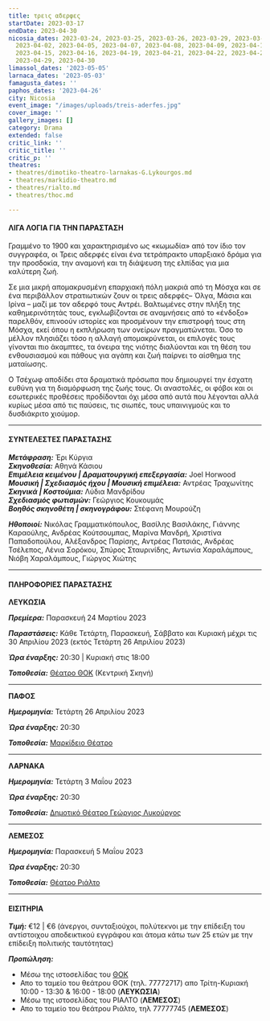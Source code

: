 ```yaml
---
title: τρεις αδερφες
startDate: 2023-03-17
endDate: 2023-04-30
nicosia_dates: 2023-03-24, 2023-03-25, 2023-03-26, 2023-03-29, 2023-03-31, 2023-04-01,
  2023-04-02, 2023-04-05, 2023-04-07, 2023-04-08, 2023-04-09, 2023-04-12, 2023-04-14,
  2023-04-15, 2023-04-16, 2023-04-19, 2023-04-21, 2023-04-22, 2023-04-23, 2023-04-28,
  2023-04-29, 2023-04-30
limassol_dates: '2023-05-05'
larnaca_dates: '2023-05-03'
famagusta_dates: ''
paphos_dates: '2023-04-26'
city: Nicosia
event_image: "/images/uploads/treis-aderfes.jpg"
cover_image: ''
gallery_images: []
category: Drama
extended: false
critic_link: ''
critic_title: ''
critic_p: ''
theatres:
- theatres/dimotiko-theatro-larnakas-G.Lykourgos.md
- theatres/markidio-theatro.md
- theatres/rialto.md
- theatres/thoc.md

---
```

#### ΛΙΓΑ ΛΟΓΙΑ ΓΙΑ ΤΗΝ ΠΑΡΑΣΤΑΣΗ

Γραμμένο το 1900 και χαρακτηρισμένο ως «κωμωδία» από τον ίδιο τον συγγραφέα, οι Τρεις αδερφές είναι ένα τετράπρακτο υπαρξιακό δράμα για την προσδοκία, την αναμονή και τη διάψευση της ελπίδας για μια καλύτερη ζωή.

Σε μια μικρή απομακρυσμένη επαρχιακή πόλη μακριά από τη Μόσχα και σε ένα περιβάλλον στρατιωτικών ζουν οι τρεις αδερφές– Όλγα, Μάσια και Ιρίνα – μαζί με τον αδερφό τους Αντρέι. Βαλτωμένες στην πλήξη της καθημερινότητάς τους, εγκλωβίζονται σε αναμνήσεις από το «ένδοξο» παρελθόν, επινοούν ιστορίες και προσμένουν την επιστροφή τους στη Μόσχα, εκεί όπου η εκπλήρωση των ονείρων πραγματώνεται. Όσο το μέλλον πλησιάζει τόσο η αλλαγή απομακρύνεται, οι επιλογές τους γίνονται πιο άκαμπτες, τα όνειρα της νιότης διαλύονται και τη θέση του ενθουσιασμού και πάθους για αγάπη και ζωή παίρνει το αίσθημα της ματαίωσης.

Ο Τσέχωφ αποδίδει στα δραματικά πρόσωπα που δημιουργεί την έσχατη ευθύνη για τη διαμόρφωση της ζωής τους. Οι αναστολές, οι φόβοι και οι εσωτερικές προθέσεις προδίδονται όχι μέσα από αυτά που λέγονται αλλά κυρίως μέσα από τις παύσεις, τις σιωπές, τους υπαινιγμούς και το δυσδιάκριτο χιούμορ.

***

#### ΣΥΝΤΕΛΕΣΤΕΣ ΠΑΡΑΣΤΑΣΗΣ

**_Μετάφραση:_** Έρι Κύργια  
**_Σκηνοθεσία:_** Αθηνά Κάσιου  
**_Επιμέλεια κειμένου | Δραματουργική επεξεργασία:_** Joel Horwood  
**_Μουσική | Σχεδιασμός ήχου | Μουσική επιμέλεια:_** Αντρέας Τραχωνίτης  
**_Σκηνικά | Κοστούμια:_** Λύδια Μανδρίδου  
**_Σχεδιασμός φωτισμών:_** Γεώργιος Κουκουμάς  
**_Βοηθός σκηνοθέτη | σκηνογράφου:_** Στέφανη Μουρούζη

**_Ηθοποιοί:_** Νικόλας Γραμματικόπουλος, Βασίλης Βασιλάκης, Γιάννης Καραούλης, Ανδρέας Κούτσουμπας, Μαρίνα Μανδρή, Χριστίνα Παπαδοπούλου, Αλέξανδρος Παρίσης, Αντρέας Πατσιάς, Ανδρέας Τσέλεπος, Λένια Σορόκου, Σπύρος Σταυρινίδης, Αντωνία Χαραλάμπους, Νιόβη Χαραλάμπους, Γιώργος Χιώτης

***

#### ΠΛΗΡΟΦΟΡΙΕΣ ΠΑΡΑΣΤΑΣΗΣ

**ΛΕΥΚΩΣΙΑ**

**_Πρεμίερα:_** Παρασκευή 24 Μαρτίου 2023

**_Παραστάσεις:_** Κάθε Τετάρτη, Παρασκευή, Σάββατο και Κυριακή μέχρι τις 30 Απριλίου 2023 (εκτός Τετάρτη 26 Απριλίου 2023)

**_Ώρα έναρξης:_** 20:30 | Κυριακή στις 18:00

**_Τοποθεσία:_** [Θέατρο ΘΟΚ](?#map) (Κεντρική Σκηνή)

***

**ΠΑΦΟΣ**

**_Ημερομηνία:_** Τετάρτη 26 Απριλίου 2023

**_Ώρα έναρξης:_** 20:30

**_Τοποθεσία:_** [Μαρκίδειο Θέατρο](?#map)

***

**ΛΑΡΝΑΚΑ**

**_Ημερομηνία:_** Τετάρτη 3 Μαΐου 2023

**_Ώρα έναρξης:_** 20:30

**_Τοποθεσία:_** [Δημοτικό Θέατρο Γεώργιος Λυκούργος](?#map)

***

**ΛΕΜΕΣΟΣ**

**_Ημερομηνία:_** Παρασκευή 5 Μαΐου 2023

**_Ώρα έναρξης:_** 20:30

**_Τοποθεσία:_** [Θέατρο Ριάλτο](?#map)

***

#### ΕΙΣΙΤΗΡΙΑ

**_Τιμή:_** €12 | €6 (άνεργοι, συνταξιούχοι, πολύτεκνοι με την επίδειξη του αντίστοιχου αποδεικτικού εγγράφου και άτομα κάτω των 25 ετών με την επίδειξη πολιτικής ταυτότητας)

**_Προπώληση:_** 

* Μέσω της ιστοσελίδας του [ΘΟΚ](https://tickets.thoc.org.cy/event/thoc-treis-aderfes/?lang=el)
* Απο το ταμείο του θεάτρου ΘΟΚ (τηλ. 77772717) απο Τρίτη-Κυριακή 10:00 -  13:30 & 16:00 - 18:00 (**ΛΕΥΚΩΣΙΑ**)
* Μέσω της ιστοσελίδας του ΡΙΑΛΤΟ (**ΛΕΜΕΣΟΣ**)
* Απο το ταμείο του θεάτρου Ριάλτο, τηλ 77777745 (**ΛΕΜΕΣΟΣ**)